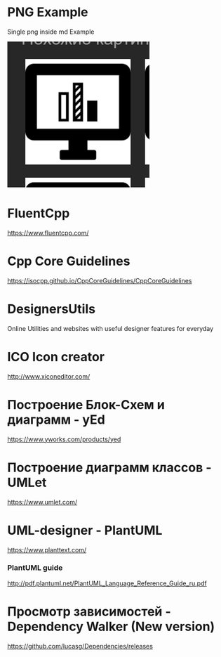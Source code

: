 
# PNG Example
Single png inside md Example


![](Screenshot_006.png)


# FluentCpp
https://www.fluentcpp.com/

# Cpp Core Guidelines
https://isocpp.github.io/CppCoreGuidelines/CppCoreGuidelines

#  ###########################################################
#  ###########################################################

# DesignersUtils
Online Utilities and websites with useful designer features for everyday

# ICO Icon creator
http://www.xiconeditor.com/

# Построение Блок-Схем и диаграмм - yEd
https://www.yworks.com/products/yed

# Построение диаграмм классов - UMLet
https://www.umlet.com/

# UML-designer - PlantUML
https://www.planttext.com/
### PlantUML guide
http://pdf.plantuml.net/PlantUML_Language_Reference_Guide_ru.pdf

# Просмотр зависимостей - Dependency Walker (New version)
https://github.com/lucasg/Dependencies/releases


